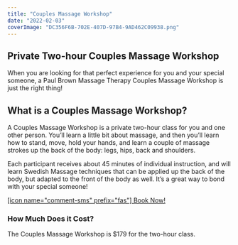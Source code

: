 ```yaml
---
title: "Couples Massage Workshop"
date: "2022-02-03"
coverImage: "DC356F6B-702E-407D-97B4-9AD462C09938.png"
---
```


## Private Two-hour Couples Massage Workshop

When you are looking for that perfect experience for you and your special someone, a Paul Brown Massage Therapy Couples Massage Workshop is just the right thing!

## What is a Couples Massage Workshop?

A Couples Massage Workshop is a private two-hour class for you and one other person. You’ll learn a little bit about massage, and then you’ll learn how to stand, move, hold your hands, and learn a couple of massage strokes up the back of the body: legs, hips, back and shoulders.

Each participant receives about 45 minutes of individual instruction, and will learn Swedish Massage techniques that can be applied up the back of the body, but adapted to the front of the body as well. It’s a great way to bond with your special someone!

[\[icon name="comment-sms" prefix="fas"\] Book Now!](sms:9165348772)

### How Much Does it Cost?

The Couples Massage Workshop is $179 for the two-hour class.
